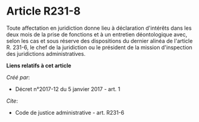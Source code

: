 # Article R231-8

Toute affectation en juridiction donne lieu à déclaration d'intérêts dans les deux mois de la prise de fonctions et à un
entretien déontologique avec, selon les cas et sous réserve des dispositions du dernier alinéa de l'article R. 231-6, le chef
de la juridiction ou le président de la mission d'inspection des juridictions administratives.

**Liens relatifs à cet article**

_Créé par_:

  - Décret n°2017-12 du 5 janvier 2017 - art. 1

_Cite_:

  - Code de justice administrative - art. R231-6
